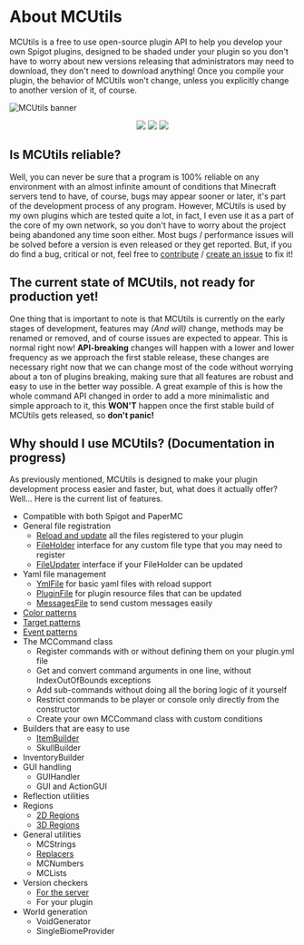 # About MCUtils
MCUtils is a free to use open-source plugin API to help you develop your own Spigot plugins, designed to be shaded under your plugin so you don't have to worry about new versions releasing that administrators may need to download, they don't need to download anything! Once you compile your plugin, the behavior of MCUtils won't change, unless you explicitly change to another version of it, of course.

![MCUtils banner](https://user-images.githubusercontent.com/63256529/192231939-b606878c-4436-4d74-9cb6-b78ce6850240.jpg)
<div align=center>
<a href="https://www.codefactor.io/repository/github/xdec0de/mcutils"><img src="https://www.codefactor.io/repository/github/xdec0de/mcutils/badge"</img></a>
<a href="https://app.codacy.com/gh/xDec0de/MCUtils/"><img src="https://app.codacy.com/project/badge/Grade/2d121db7e16749f49cdc3cdd897da9fe"></img></a>
<a href="https://github.com/xDec0de/MCUtils/actions/workflows/build.yml"><img src="https://img.shields.io/github/actions/workflow/status/xDec0de/MCUtils/build.yml?branch=master"</img></a>
</div>

## Is MCUtils reliable?
Well, you can never be sure that a program is 100% reliable on any environment with an almost infinite amount of conditions that Minecraft servers tend to have, of course, bugs may appear sooner or later, it's part of the development process of any program. However, MCUtils is used by my own plugins which are tested quite a lot, in fact, I even use it as a part of the core of my own network, so you don't have to worry about the project being abandoned any time soon either. Most bugs / performance issues will be solved before a version is even released or they get reported. But, if you do find a bug, critical or not, feel free to [contribute](https://github.com/xDec0de/MCUtils/blob/master/CONTRIBUTING.md) / [create an issue](https://github.com/xDec0de/MCUtils/issues/new/choose) to fix it!

## The current state of MCUtils, not ready for production yet!
One thing that is important to note is that MCUtils is currently on the early stages of development, features may *(And will)* change, methods may be renamed or removed, and of course issues are expected to appear. This is normal right now! **API-breaking** changes will happen with a lower and lower frequency as we approach the first stable release, these changes are necessary right now that we can change most of the code without worrying about a ton of plugins breaking, making sure that all features are robust and easy to use in the better way possible. A great example of this is how the whole command API changed in order to add a more minimalistic and simple approach to it, this **WON'T** happen once the first stable build of MCUtils gets released, so **don't panic!**

## Why should I use MCUtils? (Documentation in progress)
As previously mentioned, MCUtils is designed to make your plugin development process easier and faster, but, what does it actually offer? Well... Here is the current list of features.
*   Compatible with both Spigot and PaperMC
*   General file registration
    *   [Reload and update](https://mcutils.codersky.net/file-types/messagesfile) all the files registered to your plugin
    *   [FileHolder](https://mcutils.codersky.net/file-types#fileholder-and-fileupdater) interface for any custom file type that you may need to register
    *   [FileUpdater](https://mcutils.codersky.net/file-types#fileholder-and-fileupdater) interface if your FileHolder can be updated
*   Yaml file management
    * [YmlFile](https://mcutils.codersky.net/file-types/ymlfile) for basic yaml files with reload support
    * [PluginFile](https://mcutils.codersky.net/file-types/pluginfile) for plugin resource files that can be updated
    * [MessagesFile](https://mcutils.codersky.net/file-types/messagesfile) to send custom messages easily
*   [Color patterns](https://mcutils.codersky.net/chat-features/color-patterns)
*   [Target patterns](https://mcutils.codersky.net/chat-features/target-patterns)
*   [Event patterns](https://mcutils.codersky.net/chat-features/event-patterns)
*   The MCCommand class
    *   Register commands with or without defining them on your plugin.yml file
    *   Get and convert command arguments in one line, without IndexOutOfBounds exceptions
    *   Add sub-commands without doing all the boring logic of it yourself
    *   Restrict commands to be player or console only directly from the constructor
    *   Create your own MCCommand class with custom conditions
*   Builders that are easy to use
    *   [ItemBuilder](https://mcutils.codersky.net/items-and-inventories/itembuilder)
    *   SkullBuilder
*   InventoryBuilder
*   GUI handling
    *   GUIHandler
    *   GUI and ActionGUI
*   Reflection utilities
*   Regions
    *   [2D Regions](https://mcutils.codersky.net/regions/2d-regions)
    *   [3D Regions](https://mcutils.codersky.net/regions/3d-regions)
*   General utilities
    *   MCStrings
    *   [Replacers](https://mcutils.codersky.net/chat-features/replacers)
    *   MCNumbers
    *   MCLists
*   Version checkers
    *   [For the server](https://mcutils.codersky.net/getting-started/checking-server-version)
    *   For your plugin
*   World generation
    *   VoidGenerator
    *   SingleBiomeProvider
